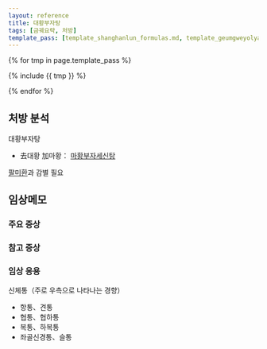 ```yaml
---
layout: reference
title: 대황부자탕
tags: [금궤요략, 처방]
template_pass: [template_shanghanlun_formulas.md, template_geumgweyolyag_formulas.md, template_etc_formulas.md]
---
```


{% for tmp in page.template_pass %}

{% include {{ tmp }} %}

{% endfor %}

## 처방 분석

대황부자탕
* 去대황 加마황： [마황부자세신탕]({{site.formulaurl}}/마황부자세신탕)

[팔미환]({{site.formulaurl}}/팔미환)과 감별 필요

## 임상메모



### 주요 증상


### 참고 증상


### 임상 응용

신체통（주로 우측으로 나타나는 경향）
* 항통、견통
* 협통、협하통
* 복통、하복통
* 좌골신경통、슬통
